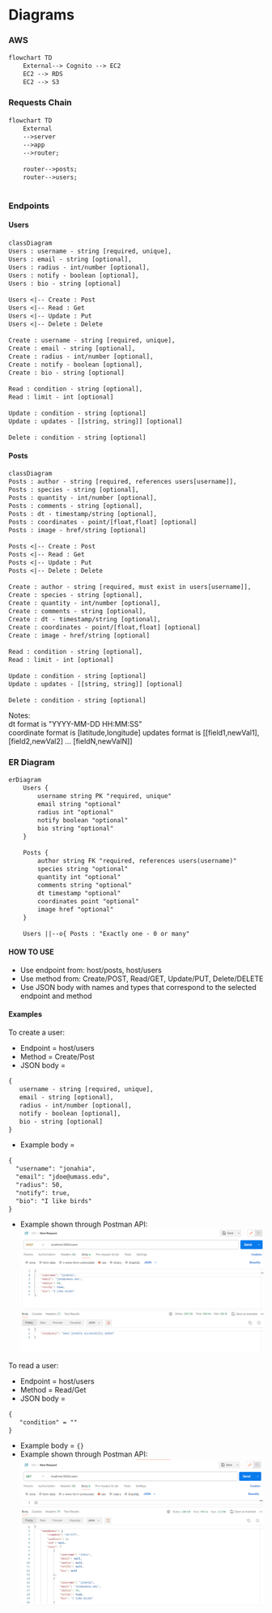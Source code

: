# Diagrams

### AWS 
```mermaid
flowchart TD
    External--> Cognito --> EC2
    EC2 --> RDS
    EC2 --> S3
```



### Requests Chain
```mermaid
flowchart TD
    External
    -->server
    -->app
    -->router;
    
    router-->posts;
    router-->users;
    

```

### Endpoints
#### Users
```mermaid
classDiagram
Users : username - string [required, unique],  
Users : email - string [optional],
Users : radius - int/number [optional],
Users : notify - boolean [optional],
Users : bio - string [optional]

Users <|-- Create : Post
Users <|-- Read : Get
Users <|-- Update : Put
Users <|-- Delete : Delete

Create : username - string [required, unique],  
Create : email - string [optional],
Create : radius - int/number [optional],
Create : notify - boolean [optional],
Create : bio - string [optional]

Read : condition - string [optional],
Read : limit - int [optional]

Update : condition - string [optional]
Update : updates - [[string, string]] [optional]

Delete : condition - string [optional]
```

#### Posts

```mermaid
classDiagram
Posts : author - string [required, references users[username]], 
Posts : species - string [optional],
Posts : quantity - int/number [optional],
Posts : comments - string [optional],
Posts : dt - timestamp/string [optional],
Posts : coordinates - point/[float,float] [optional]
Posts : image - href/string [optional]

Posts <|-- Create : Post
Posts <|-- Read : Get
Posts <|-- Update : Put
Posts <|-- Delete : Delete

Create : author - string [required, must exist in users[username]], 
Create : species - string [optional],
Create : quantity - int/number [optional],
Create : comments - string [optional],
Create : dt - timestamp/string [optional],
Create : coordinates - point/[float,float] [optional]
Create : image - href/string [optional]

Read : condition - string [optional],
Read : limit - int [optional]

Update : condition - string [optional]
Update : updates - [[string, string]] [optional]

Delete : condition - string [optional]
```
Notes:  
dt format is "YYYY-MM-DD HH:MM:SS"  
coordinate format is [latitude,longitude]
updates format is [[field1,newVal1], [field2,newVal2] ... [fieldN,newValN]]

### ER Diagram
```mermaid
erDiagram
    Users {
        username string PK "required, unique"
        email string "optional"  
        radius int "optional"  
        notify boolean "optional"
        bio string "optional"
    }

    Posts {
        author string FK "required, references users(username)" 
        species string "optional"
        quantity int "optional"
        comments string "optional"
        dt timestamp "optional"
        coordinates point "optional"        
        image href "optional"
    }

    Users ||--o{ Posts : "Exactly one - 0 or many"
```


#### HOW TO USE
 - Use endpoint from: host/posts, host/users
 - Use method from: Create/POST, Read/GET, Update/PUT, Delete/DELETE
 - Use JSON body with names and types that correspond to the selected endpoint and method

#### Examples

To create a user:
 - Endpoint = host/users
 - Method = Create/Post
 - JSON body = 
 ```
{
    username - string [required, unique],  
    email - string [optional],
    radius - int/number [optional],
    notify - boolean [optional],
    bio - string [optional]
}
```
 - Example body = 
  ```
  {
    "username": "jonahia",
    "email": "jdoe@umass.edu",
    "radius": 50,
    "notify": true,
    "bio": "I like birds"
  }
  ```
 - Example shown through Postman API:
  ![alt text](images/exampleQuery.png)

To read a user:
 - Endpoint = host/users
 - Method = Read/Get
 - JSON body = 
 ```
 {
    "condition" = ""
 }
 ```
 - Example body = ```{}```
 - Example shown through Postman API:
 ![alt text](images/exampleQuery2.png)